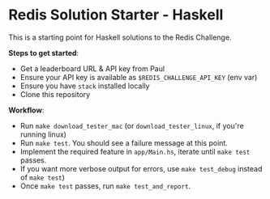 # Redis Solution Starter - Haskell

This is a starting point for Haskell solutions to the Redis Challenge.

**Steps to get started**:

- Get a leaderboard URL & API key from Paul
- Ensure your API key is available as `$REDIS_CHALLENGE_API_KEY`
(env var)
- Ensure you have `stack` installed locally
- Clone this repository

**Workflow**:

- Run `make download_tester_mac` (or `download_tester_linux`, if you're running linux)
- Run `make test`. You should see a failure message at this point.
- Implement the required feature in `app/Main.hs`, iterate until `make test` passes.
- If you want more verbose output for errors, use `make test_debug` instead of `make test`)
- Once `make test` passes, run `make test_and_report`.
